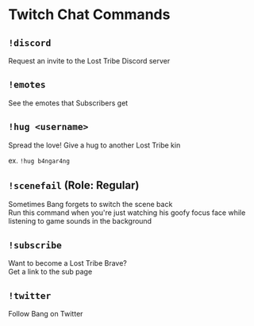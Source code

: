 # Twitch Chat Commands

## `!discord`

Request an invite to the Lost Tribe Discord server

## `!emotes`

See the emotes that Subscribers get

## `!hug <username>`

Spread the love! Give a hug to another Lost Tribe kin

ex. `!hug b4ngar4ng`

## `!scenefail` (Role: Regular)

Sometimes Bang forgets to switch the scene back  
Run this command when you're just watching his goofy focus face while listening to game sounds in the background

## `!subscribe`

Want to become a Lost Tribe Brave?  
Get a link to the sub page

## `!twitter`

Follow Bang on Twitter



